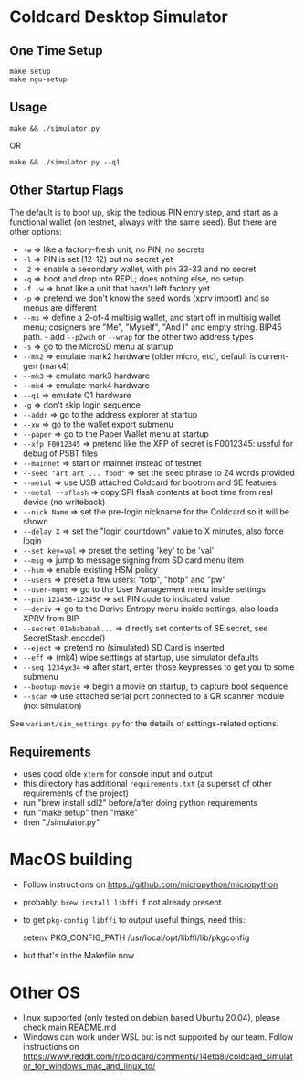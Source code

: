 # Coldcard Desktop Simulator

## One Time Setup

    make setup
    make ngu-setup

## Usage

    make && ./simulator.py

OR

    make && ./simulator.py --q1


## Other Startup Flags

The default is to boot up, skip the tedious PIN entry step, and start as a functional
wallet (on testnet, always with the same seed). But there are other options:

- `-w` => like a factory-fresh unit; no PIN, no secrets
- `-l` => PIN is set (12-12) but no secret yet
- `-2` => enable a secondary wallet, with pin 33-33 and no secret
- `-q` => boot and drop into REPL; does nothing else, no setup
- `-f -w` => boot like a unit that hasn't left factory yet
- `-p` => pretend we don't know the seed words (xprv import) and so menus are different
- `--ms` => define a 2-of-4 multisig wallet, and start off in multisig wallet menu; cosigners are
            "Me", "Myself", "And I" and empty string. BIP45 path.
        - add `--p2wsh` or `--wrap` for the other two address types
- `-s` => go to the MicroSD menu at startup
- `--mk2` => emulate mark2 hardware (older micro, etc), default is current-gen (mark4)
- `--mk3` => emulate mark3 hardware
- `--mk4` => emulate mark4 hardware
- `--q1` => emulate Q1 hardware
- `-g` => don't skip login sequence
- `--addr` => go to the address explorer at startup
- `--xw` => go to the wallet export submenu
- `--paper` => go to the Paper Wallet menu at startup
- `--xfp F0012345` => pretend like the XFP of secret is F0012345: useful for debug of PSBT files
- `--mainnet` => start on mainnet instead of testnet
- `--seed "art art ... food"` => set the seed phrase to 24 words provided
- `--metal` => use USB attached Coldcard for bootrom and SE features
- `--metal --sflash` => copy SPI flash contents at boot time from real device (no writeback)
- `--nick Name` => set the pre-login nickname for the Coldcard so it will be shown
- `--delay X` => set the "login countdown" value to X minutes, also force login
- `--set key=val` => preset the setting 'key' to be 'val' 
- `--msg` => jump to message signing from SD card menu item
- `--hsm` => enable existing HSM policy
- `--users` => preset a few users: "totp", "hotp" and "pw"
- `--user-mgmt` => go to the User Management menu inside settings
- `--pin 123456-123456` => set PIN code to indicated value
- `--deriv` => go to the Derive Entropy menu inside settings, also loads XPRV from BIP
- `--secret 01abababab...` => directly set contents of SE secret, see SecretStash.encode()
- `--eject` => pretend no (simulated) SD Card is inserted
- `--eff` => (mk4) wipe setttings at startup, use simulator defaults
- `--seq 1234yx34` => after start, enter those keypresses to get you to some submenu
- `--bootup-movie` => begin a movie on startup, to capture boot sequence
- `--scan` => use attached serial port connected to a QR scanner module (not simulation)

See `variant/sim_settings.py` for the details of settings-related options.

## Requirements

- uses good olde `xterm` for console input and output
- this directory has additional `requirements.txt` (a superset of other requirements of the project)
- run "brew install sdl2" before/after doing python requirements
- run "make setup" then "make"
- then "./simulator.py"

# MacOS building

- Follow instructions on <https://github.com/micropython/micropython>
- probably: `brew install libffi` if not already present
- to get `pkg-config libffi` to output useful things, need this:

    setenv PKG_CONFIG_PATH /usr/local/opt/libffi/lib/pkgconfig

- but that's in the Makefile now

# Other OS

- linux supported (only tested on debian based Ubuntu 20.04), please check main README.md
- Windows can work under WSL but is not supported by our team. Follow instructions on <https://www.reddit.com/r/coldcard/comments/14etq8i/coldcard_simulator_for_windows_mac_and_linux_to/>


